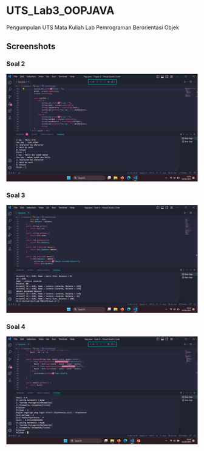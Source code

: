 # UTS_Lab3_OOPJAVA

Pengumpulan UTS Mata Kuliah Lab Pemrograman Berorientasi Objek

## Screenshots

### Soal 2
![Soal 2](https://github.com/hawryyy30/UTS_Lab3_OOPJAVA/blob/main/Screenshots/No.2.png)
### Soal 3
![Soal 3](https://github.com/hawryyy30/UTS_Lab3_OOPJAVA/blob/main/Screenshots/No.3.png)
### Soal 4
![Soal 4](https://github.com/hawryyy30/UTS_Lab3_OOPJAVA/blob/main/Screenshots/No.4.png)
